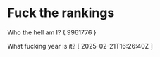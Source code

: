 # Fuck the rankings

Who the hell am I?
{ 9961776 }

What fucking year is it?
[ 2025-02-21T16:26:40Z ]
